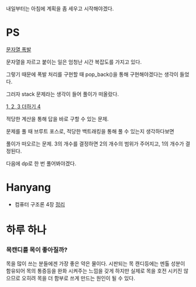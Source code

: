 내일부터는 아침에 계획을 좀 세우고 시작해야겠다.

# PS 

[문자열 폭발](https://www.acmicpc.net/problem/9935)

문자열을 자르고 붙이는 일은 엄청난 시간 복잡도를 가지고 있다.

그렇기 때문에 폭발 처리를 구현할 때 pop_back()을 통해 구현해야겠다는 생각이 들었다.

그러자 stack 문제라는 생각이 들어 풀이가 떠올랐다.

[1, 2, 3 더하기 4](https://www.acmicpc.net/problem/15989)

적당한 계산을 통해 답을 바로 구할 수 있는 문제. 

문제를 풀 때 브루트 포스로, 적당한 백트래킹을 통해 풀 수 있는지 생각하다보면

풀이가 떠오르는 문제. 3의 개수를 결정하면 2의 개수의 범위가 주어지고, 1의 개수가 결정된다.

다음에 dp로 한 번 풀어봐야겠다.

# Hanyang
- 컴퓨터 구조론 4장 [정리](https://velog.io/@mekind/%EB%8D%94-%EB%B9%A0%EB%A5%B4%EA%B2%8C-Processor-Pipelining)

# 하루 하나

### 목캔디를 목이 좋아질까?

목을 많이 쓰는 분들에겐 가장 좋은 약은 물이다. 시판되는 목 캔디등에는 멘톨 성분이 함유되어 목의 통증등을 완화 시켜주는 느낌을 갖게 하지만 실제로 목을 호전 시키진 않으므로 오히려 목을 더 함부로 쓰게 만드는 원인이 될 수 있다.
